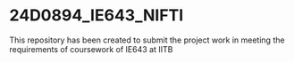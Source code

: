 # 24D0894_IE643_NIFTI
This repository has been created to submit the project work in meeting the requirements of coursework of IE643 at IITB

